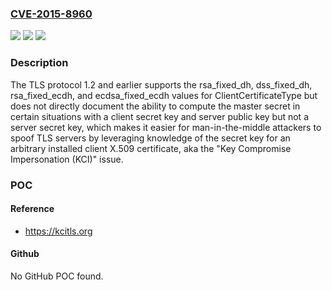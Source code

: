 ### [CVE-2015-8960](https://cve.mitre.org/cgi-bin/cvename.cgi?name=CVE-2015-8960)
![](https://img.shields.io/static/v1?label=Product&message=n%2Fa&color=blue)
![](https://img.shields.io/static/v1?label=Version&message=n%2Fa&color=blue)
![](https://img.shields.io/static/v1?label=Vulnerability&message=n%2Fa&color=brighgreen)

### Description

The TLS protocol 1.2 and earlier supports the rsa_fixed_dh, dss_fixed_dh, rsa_fixed_ecdh, and ecdsa_fixed_ecdh values for ClientCertificateType but does not directly document the ability to compute the master secret in certain situations with a client secret key and server public key but not a server secret key, which makes it easier for man-in-the-middle attackers to spoof TLS servers by leveraging knowledge of the secret key for an arbitrary installed client X.509 certificate, aka the "Key Compromise Impersonation (KCI)" issue.

### POC

#### Reference
- https://kcitls.org

#### Github
No GitHub POC found.

